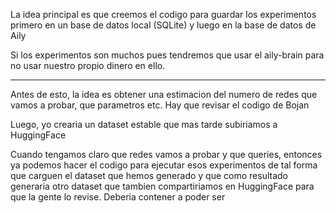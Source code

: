 La idea principal es que creemos el codigo para guardar los experimentos primero en un base de datos local (SQLite) y luego en la base de datos de Aily

Si los experimentos son muchos pues tendremos que usar el aily-brain para no usar nuestro propio dinero en ello.

----------

Antes de esto, la idea es obtener una estimacion del numero de redes que vamos a probar, que parametros etc. Hay que revisar el codigo de Bojan

Luego, yo crearia un dataset estable que mas tarde subiriamos a HuggingFace

Cuando tengamos claro que redes vamos a probar y que queries, entonces ya podemos hacer el codigo para ejecutar esos experimentos de tal forma que carguen el dataset que hemos generado y que como resultado generaria otro dataset que tambien compartiriamos en HuggingFace para que la gente lo revise. Deberia contener a poder ser 